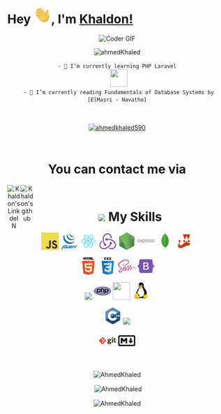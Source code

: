 
# Hey <img src="https://github.com/AbdallahHemdan/AbdallahHemdan/blob/master/wave.gif" width="40px" height="40px">, I'm [Khaldon!](https://github.com/AhmedKhaled590) 
<p align="center">
  <img src="https://media1.tenor.com/images/cd37fa49c983ac905df0016fd5b6a2ee/tenor.gif?itemid=13165216" alt="Coder GIF" width="500" height="400">
</p>
<p align="center"> <img src="https://komarev.com/ghpvc/?username=ahmedkhaled590&label=Profile%20views&color=0e75b6&style=flat" alt="ahmedKhaled" /> </p>

<div align="center">
  
<div align="center">
  <code> - 🌱 I’m currently learning PHP Laravel 
 </code>
  <img src="https://upload.wikimedia.org/wikipedia/commons/thumb/9/9a/Laravel.svg/1200px-Laravel.svg.png" width="40" height="40" />
</div>

<div align="center">
  <code> - 🌱 I’m currently reading Fundamentals of Database Systems by [ElMasri - Navathe]
 </code>
</div>
<br/>

<div align="center">
<p align="center"> <a href="https://github.com/ryo-ma/github-profile-trophy"><img src="https://github-profile-trophy.vercel.app/?username=ahmedkhaled590" alt="ahmedkhaled590" /></a> </p>
</div>
<br/>



# You can contact me via

<a href="https://www.linkedin.com/in/ahmed-khaled-a53363193/" target="_blank">
  <img align="left" alt="Khaldon's LinkdeIN" width="30px" src="https://cdn-icons-png.flaticon.com/512/174/174857.png" draggable="false" />
</a>
<a href="https://github.com/AhmedKhaled590" target="_blank">
  <img align="left" alt="Khaldon's github" width="30px" src="https://github.githubassets.com/images/modules/logos_page/GitHub-Mark.png" draggable="false" />
</a>
</div>
<br/>

<div align="center">
  
# <img src="https://media1.giphy.com/media/1NYkJ0wTvncdXV5dN5/giphy.gif" width="50">  My Skills 
</div>

<div align="center">

<code><img height="40" src="https://raw.githubusercontent.com/github/explore/80688e429a7d4ef2fca1e82350fe8e3517d3494d/topics/javascript/javascript.png"></code>
<code><img height="40" src="https://raw.githubusercontent.com/devicons/devicon/1119b9f84c0290e0f0b38982099a2bd027a48bf1/icons/jquery/jquery-plain-wordmark.svg"></code>
<code><img height="40" src="https://raw.githubusercontent.com/github/explore/80688e429a7d4ef2fca1e82350fe8e3517d3494d/topics/react/react.png"></code>
<code><img height="40" src="https://raw.githubusercontent.com/github/explore/80688e429a7d4ef2fca1e82350fe8e3517d3494d/topics/redux/redux.png"></code>
<code><img height="40" src="https://raw.githubusercontent.com/github/explore/80688e429a7d4ef2fca1e82350fe8e3517d3494d/topics/nodejs/nodejs.png"></code>
<code><img height="40" src="https://raw.githubusercontent.com/devicons/devicon/1119b9f84c0290e0f0b38982099a2bd027a48bf1/icons/express/express-original-wordmark.svg"></code>
<code><img height="40" src="https://raw.githubusercontent.com/devicons/devicon/1119b9f84c0290e0f0b38982099a2bd027a48bf1/icons/mongodb/mongodb-original.svg"></code>
<code><img height="40" src="https://raw.githubusercontent.com/vscode-icons/vscode-icons/master/icons/file_type_jest.svg?sanitize=true"></code>

<code><img height="40" src="https://raw.githubusercontent.com/github/explore/80688e429a7d4ef2fca1e82350fe8e3517d3494d/topics/html/html.png"></code>
<code><img height="40" src="https://raw.githubusercontent.com/github/explore/80688e429a7d4ef2fca1e82350fe8e3517d3494d/topics/css/css.png"></code>
<code><img height="40" src="https://raw.githubusercontent.com/github/explore/80688e429a7d4ef2fca1e82350fe8e3517d3494d/topics/sass/sass.png"></code>
<img src="https://raw.githubusercontent.com/devicons/devicon/master/icons/bootstrap/bootstrap-plain.svg" alt="bootstrap" width="40" height="40" />

<code><img height="40" src="https://banner2.cleanpng.com/20180526/oqt/kisspng-microsoft-sql-server-mysql-database-logo-5b098c6ebad6d7.7316225815273524307653.jpg"></code>
<code><img height="40" src="https://raw.githubusercontent.com/github/explore/80688e429a7d4ef2fca1e82350fe8e3517d3494d/topics/php/php.png"></code>
<img src="https://upload.wikimedia.org/wikipedia/commons/thumb/9/9a/Laravel.svg/1200px-Laravel.svg.png" width="40" height="40" />
<code><img height="40" src="https://raw.githubusercontent.com/devicons/devicon/1119b9f84c0290e0f0b38982099a2bd027a48bf1/icons/linux/linux-original.svg"></code>


<code><img height="40" src="https://raw.githubusercontent.com/github/explore/80688e429a7d4ef2fca1e82350fe8e3517d3494d/topics/cpp/cpp.png"></code>
<code><img height="40" src="https://raw.githubusercontent.com/jmnote/z-icons/a0040ee40dfc50f40e9ee72e28bae1d24173d557/svg/java.svg"></code>

<code><img height="40" src="https://raw.githubusercontent.com/github/explore/80688e429a7d4ef2fca1e82350fe8e3517d3494d/topics/git/git.png"></code>
<code><img height="40" src="https://raw.githubusercontent.com/devicons/devicon/1119b9f84c0290e0f0b38982099a2bd027a48bf1/icons/markdown/markdown-original.svg"></code>
</div>

</div>


<br/>

<p></p>
<div align="center">
<p><img align="center" src="https://github-readme-stats.vercel.app/api/top-langs?username=AhmedKhaled590&show_icons=true&locale=en&layout=compact" alt="AhmedKhaled" /></p>

<p>&nbsp;<img align="center" src="https://github-readme-stats.vercel.app/api?username=AhmedKhaled590&show_icons=true&locale=en" alt="AhmedKhaled" /></p>

<p><img align="center" src="https://github-readme-streak-stats.herokuapp.com/?user=AhmedKhaled590&" alt="AhmedKhaled" /></p>
</div>
<!-- 
Here are some ideas to get you started:

- 🔭 I’m currently working on ...
- 🌱 I’m currently learning ...
- 👯 I’m looking to collaborate on ...
- 🤔 I’m looking for help with ...
- 💬 Ask me about ...
- 📫 How to reach me: ...
- 😄 Pronouns: ...
- ⚡ Fun fact: ...
 -->
